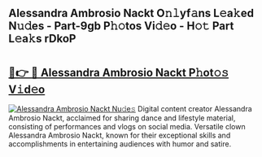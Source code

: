 ## Alessandra Ambrosio Nackt O𝚗𝚕yf𝚊ns L𝚎a𝚔ed N𝚞𝚍es - Part-9gb P𝚑𝚘tos Vi𝚍𝚎o - H𝚘𝚝 Part L𝚎a𝚔s rDkoP

# <h2><a href="http://kfc0y7.oniu.top/?m=Alessandra+Ambrosio+Nackt">🔗👉 🔴 Alessandra Ambrosio Nackt P𝚑ot𝚘𝚜 V𝚒d𝚎o</a></h2>

[![Alessandra Ambrosio Nackt Nu𝚍e𝚜](https://i.imgur.com/0qMVB7G.gif)](http://kfc0y7.oniu.top/?m=Alessandra+Ambrosio+Nackt)
Digital content creator Alessandra Ambrosio Nackt, acclaimed for sharing dance and lifestyle material, consisting of performances and vlogs on social media. Versatile clown Alessandra Ambrosio Nackt, known for their exceptional skills and accomplishments in entertaining audiences with humor and satire.  
